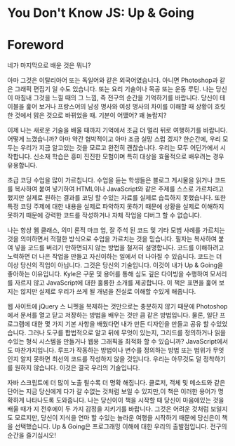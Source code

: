 # You Don't Know JS: Up & Going
# Foreword

네가 마지막으로 배운 것은 뭐니?

아마 그것은 이탈리아어 또는 독일어와 같은 외국어였습니다. 아니면 Photoshop과 같은 그래픽 편집기 일 수도 있습니다. 또는 요리 기술이나 목공 또는 운동 루틴. 나는 당신이 마침내 그것을 느낄 때의 그 느낌, 즉 전구의 순간을 기억하기를 바랍니다. 당신이 테이블을 훑어 보거나 프랑스어의 남성 명사와 여성 명사의 차이를 이해할 때 상황이 흐릿한 것에서 맑은 것으로 바뀌었을 때. 기분이 어땠어? 꽤 놀랍지?

이제 나는 새로운 기술을 배울 때까지 기억에서 조금 더 멀리 뒤로 여행하기를 바랍니다. 어떻게 느꼈습니까? 아마 약간 협박적이고 아마 조금 실망 스럽 겠지? 한순간에, 우리 모두는 우리가 지금 알고있는 것을 모르고 완전히 괜찮습니다. 우리는 모두 어딘가에서 시작합니다. 신소재 학습은 흥미 진진한 모험이며 특히 대상을 효율적으로 배우려는 경우 유용합니다.

초급 코딩 수업을 많이 가르칩니다. 수업을 듣는 학생들은 블로그 게시물을 읽거나 코드를 복사하여 붙여 넣기하여 HTML이나 JavaScript와 같은 주제를 스스로 가르치려고했지만 실제로 원하는 결과를 코딩 할 수있는 자료를 실제로 습득하지 못했습니다. 또한 특정 코딩 주제에 대한 내용을 실제로 파악하지 못하기 때문에 상황을 실제로 이해하지 못하기 때문에 강력한 코드를 작성하거나 자체 작업을 디버그 할 수 없습니다.

나는 항상 웹 클래스, 의미 론적 마크 업, 잘 주석 된 코드 및 기타 모범 사례를 가르치는 것을 의미하면서 적절한 방식으로 수업을 가르치는 것을 믿습니다. 필자는 복사하여 붙여 넣을 코드를 버리기 만하면되지 않는 방법을 철저히 설명합니다. 코드를 이해하려고 노력하면 더 나은 작업을 만들고 자신이하는 일에서 더 나아질 수 있습니다. 코드는 더 이상 당신의 직업이 아닙니다. 그것은 당신의 기술입니다. 이것이 내가 Up & Going을 좋아하는 이유입니다. Kyle은 구문 및 용어를 통해 심도 깊은 다이빙을 수행하여 모서리를 자르지 않고 JavaScript에 대한 훌륭한 소개를 제공합니다. 이 책은 표면을 훑어 보지는 않지만 실제로 우리가 쓰게 될 개념을 진실로 이해할 수있게 해줍니다.

웹 사이트에 jQuery 스 니펫을 복제하는 것만으로는 충분하지 않기 때문에 Photoshop에서 문서를 열고 닫고 저장하는 방법을 배우는 것만 큼 같은 방법입니다. 물론, 일단 프로그램에 대한 몇 가지 기본 사항을 배웠다면 내가 만든 디자인을 만들고 공유 할 수있었습니다. 그러나 도구를 합법적으로 알고 뒤에 무엇이 있는지, 그리드를 정의하거나 읽을 수있는 형식 시스템을 만들거나 웹용 그래픽을 최적화 할 수 있습니까? JavaScript에서도 마찬가지입니다. 루프가 작동하는 방법이나 변수를 정의하는 방법 또는 범위가 무엇인지 알지 못하면 최선의 코드를 작성하지 않을 것입니다. 우리는 아무것도 덜 정착하기를 원하지 않습니다. 이것은 결국 우리의 기술입니다.

자바 스크립트에 더 많이 노출 될수록 더 명확 해집니다. 클로저, 객체 및 메소드와 같은 단어는 지금 당신에게 다가 갈 수없는 것처럼 보일 수 있지만,이 책은 이러한 용어가 명확하게 나타나도록 도와줍니다. 나는 당신이이 책을 시작할 때 당신이 마음에있는 것을 배울 때가 지 전후에이 두 가지 감정을 지키기를 바랍니다. 그것은 어려운 것처럼 보일지도 모르지만, 당신이 지식을 연마 할 수있는 놀라운 여행을 시작하기 때문에 당신은이 책을 선택했습니다. Up & Going은 프로그래밍 이해에 대한 우리의 출발점입니다. 전구의 순간을 즐기십시오!